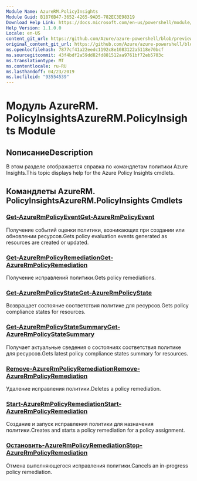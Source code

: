 ```yaml
---
Module Name: AzureRM.PolicyInsights
Module Guid: B1876B47-3652-4265-9AD5-782EC3E98319
Download Help Link: https://docs.microsoft.com/en-us/powershell/module/azurerm.policyinsights
Help Version: 1.1.0.0
Locale: en-US
content_git_url: https://github.com/Azure/azure-powershell/blob/preview/src/ResourceManager/PolicyInsights/Commands.PolicyInsights/help/AzureRM.PolicyInsights.md
original_content_git_url: https://github.com/Azure/azure-powershell/blob/preview/src/ResourceManager/PolicyInsights/Commands.PolicyInsights/help/AzureRM.PolicyInsights.md
ms.openlocfilehash: 7877cf41a22eedc1192c8e1083122a5118e70bcf
ms.sourcegitcommit: 43f4bdf2a59dd82fd881512aa9761bf72eb5703c
ms.translationtype: MT
ms.contentlocale: ru-RU
ms.lasthandoff: 04/23/2019
ms.locfileid: "93554539"
---
```

# <span data-ttu-id="eca2c-101">Модуль AzureRM. PolicyInsights</span><span class="sxs-lookup"><span data-stu-id="eca2c-101">AzureRM.PolicyInsights Module</span></span>
## <span data-ttu-id="eca2c-102">Nописание</span><span class="sxs-lookup"><span data-stu-id="eca2c-102">Description</span></span>
<span data-ttu-id="eca2c-103">В этом разделе отображается справка по командлетам политики Azure Insights.</span><span class="sxs-lookup"><span data-stu-id="eca2c-103">This topic displays help for the Azure Policy Insights cmdlets.</span></span>

## <span data-ttu-id="eca2c-104">Командлеты AzureRM. PolicyInsights</span><span class="sxs-lookup"><span data-stu-id="eca2c-104">AzureRM.PolicyInsights Cmdlets</span></span>
### [<span data-ttu-id="eca2c-105">Get-AzureRmPolicyEvent</span><span class="sxs-lookup"><span data-stu-id="eca2c-105">Get-AzureRmPolicyEvent</span></span>](Get-AzureRmPolicyEvent.md)
<span data-ttu-id="eca2c-106">Получение событий оценки политики, возникающих при создании или обновлении ресурсов.</span><span class="sxs-lookup"><span data-stu-id="eca2c-106">Gets policy evaluation events generated as resources are created or updated.</span></span>

### [<span data-ttu-id="eca2c-107">Get-AzureRmPolicyRemediation</span><span class="sxs-lookup"><span data-stu-id="eca2c-107">Get-AzureRmPolicyRemediation</span></span>](Get-AzureRmPolicyRemediation.md)
<span data-ttu-id="eca2c-108">Получение исправлений политики.</span><span class="sxs-lookup"><span data-stu-id="eca2c-108">Gets policy remediations.</span></span>

### [<span data-ttu-id="eca2c-109">Get-AzureRmPolicyState</span><span class="sxs-lookup"><span data-stu-id="eca2c-109">Get-AzureRmPolicyState</span></span>](Get-AzureRmPolicyState.md)
<span data-ttu-id="eca2c-110">Возвращает состояние соответствия политике для ресурсов.</span><span class="sxs-lookup"><span data-stu-id="eca2c-110">Gets policy compliance states for resources.</span></span>

### [<span data-ttu-id="eca2c-111">Get-AzureRmPolicyStateSummary</span><span class="sxs-lookup"><span data-stu-id="eca2c-111">Get-AzureRmPolicyStateSummary</span></span>](Get-AzureRmPolicyStateSummary.md)
<span data-ttu-id="eca2c-112">Получает актуальные сведения о состояниях соответствия политике для ресурсов.</span><span class="sxs-lookup"><span data-stu-id="eca2c-112">Gets latest policy compliance states summary for resources.</span></span>

### [<span data-ttu-id="eca2c-113">Remove-AzureRmPolicyRemediation</span><span class="sxs-lookup"><span data-stu-id="eca2c-113">Remove-AzureRmPolicyRemediation</span></span>](Remove-AzureRmPolicyRemediation.md)
<span data-ttu-id="eca2c-114">Удаление исправления политики.</span><span class="sxs-lookup"><span data-stu-id="eca2c-114">Deletes a policy remediation.</span></span>

### [<span data-ttu-id="eca2c-115">Start-AzureRmPolicyRemediation</span><span class="sxs-lookup"><span data-stu-id="eca2c-115">Start-AzureRmPolicyRemediation</span></span>](Start-AzureRmPolicyRemediation.md)
<span data-ttu-id="eca2c-116">Создание и запуск исправления политики для назначения политики.</span><span class="sxs-lookup"><span data-stu-id="eca2c-116">Creates and starts a policy remediation for a policy assignment.</span></span>

### [<span data-ttu-id="eca2c-117">Остановить-AzureRmPolicyRemediation</span><span class="sxs-lookup"><span data-stu-id="eca2c-117">Stop-AzureRmPolicyRemediation</span></span>](Stop-AzureRmPolicyRemediation.md)
<span data-ttu-id="eca2c-118">Отмена выполняющегося исправления политики.</span><span class="sxs-lookup"><span data-stu-id="eca2c-118">Cancels an in-progress policy remediation.</span></span>

